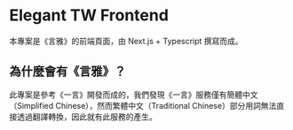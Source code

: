 # Elegant TW Frontend

本專案是《言雅》的前端頁面，由 Next.js + Typescript 撰寫而成。

## 為什麼會有《言雅》？

此專案是參考《一言》開發而成的，我們發現《一言》服務僅有簡體中文（Simplified Chinese），然而繁體中文（Traditional Chinese）部分用詞無法直接透過翻譯轉換，因此就有此服務的產生。
